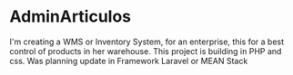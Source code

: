 # AdminArticulos

I'm creating a WMS or Inventory System, for an enterprise, this for a best control of products in her warehouse.
This project is building in PHP and css. Was planning update in Framework Laravel or MEAN Stack
